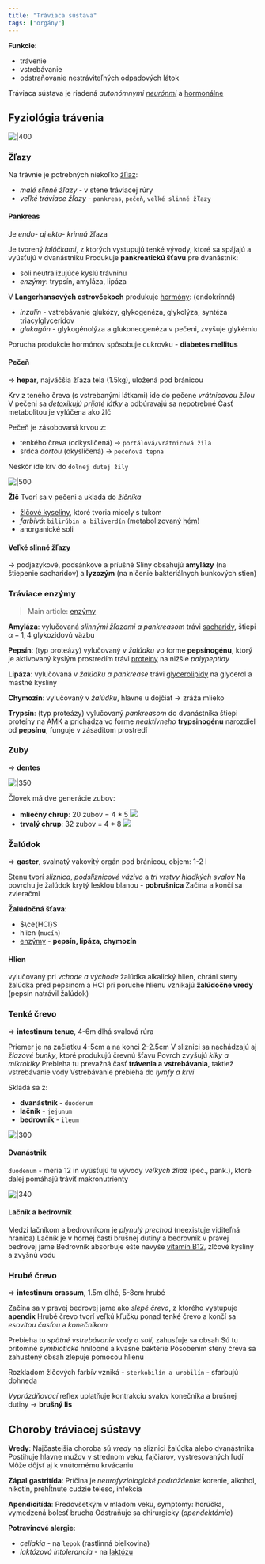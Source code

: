 ```yaml
---
title: "Tráviaca sústava"
tags: ["orgány"]
---
```


**Funkcie**:
- trávenie
- vstrebávanie
- odstraňovanie nestráviteľných odpadových látok

Tráviaca sústava je riadená *autonómnymi [neurónmi](bio/ľudské-telo/nervová-sústava.md)* a [hormonálne](bio/ľudské-telo/žľazy.md#Hormóny)

## Fyziológia trávenia

![|400](attachments/schéma-tráviacej-sústavy-človeka.png)

### Žľazy

Na trávnie je potrebných niekoľko [žľiaz](bio/ľudské-telo/žľazy.md):
- *malé slinné žľazy* - v stene tráviacej rúry
- *veľké tráviace žľazy* - `pankreas`, `pečeň`, `veľké slinné žľazy`

#### Pankreas
Je *endo- aj ekto- krinná* žľaza

Je tvorený *lalôčkami*, z ktorých vystupujú tenké vývody, ktoré sa spájajú a vyúsťujú v dvanástniku
Produkuje **pankreatickú šťavu** pre dvanástnik:
- soli neutralizujúce kyslú trávninu
- *enzýmy*: trypsín, amyláza, lipáza

V **Langerhansových ostrovčekoch** produkuje [hormóny](bio/ľudské-telo/žľazy.md#Hormóny): (endokrinné)
- *inzulín* - vstrebávanie glukózy, glykogenéza, glykolýza, syntéza triacylglyceridov
- *glukagón* - glykogénolýza a glukoneogenéza v pečeni, zvyšuje glykémiu

Porucha produkcie hormónov spôsobuje cukrovku - $\textbf{diabetes mellitus}$

#### Pečeň
=> $\textbf{hepar}$, najväčšia žľaza tela (1.5kg), uložená pod bránicou

Krv z teného čreva (s vstrebanými látkami) ide do pečene *vrátnicovou žilou*
V pečeni sa *detoxikujú prijaté látky* a odbúravajú sa nepotrebné
Časť metabolitou je vylúčena ako žlč

Pečeň je zásobovaná krvou z:
- tenkého čreva (odkysličená) -> `portálová/vrátnicová žila`
- srdca *aortou* (okysličená) -> `pečeňová tepna`

Neskôr ide krv do `dolnej dutej žily`

![|500](attachments/pečeň-diagram.png)

**Žlč**
Tvorí sa v pečeni a ukladá do *žlčníka*
- [žlčové kyseliny](bio/lipidy.md#Sterolové%20lipidy), ktoré tvoria micely s tukom
- *farbivá*: `bilirúbin a biliverdín` (metabolizovaný [hém](bio/biomolekuly.md#Heterocyklické%20makrocykly))
- anorganické soli

#### Veľké slinné žľazy
-> podjazykové, podsánkové a príušné
Sliny obsahujú $\textbf{amylázy}$ (na štiepenie sacharidov) a $\textbf{lyzozým}$ (na ničenie bakteriálnych bunkových stien)

### Tráviace enzýmy
> Main article: [enzýmy](bio/enzýmy.md)

**Amyláza**:
vylučovaná *slinnými žľazami a pankreasom*
trávi [sacharidy](bio/sacharidy.md), štiepi $\alpha-1,4$ glykozidovú väzbu

**Pepsín**: (typ proteázy)
vylučovaný v *žalúdku* vo forme $\textbf{pepsínogénu}$, ktorý je aktivovaný kyslým prostredím
trávi [proteíny](bio/proteíny.md) na nižšie *polypeptidy*

**Lipáza**:
vylučovaná v *žalúdku a pankrease*
trávi [glycerolipidy](bio/lipidy.md#Glycerolipidy) na glycerol a mastné kysliny

**Chymozín**:
vylučovaný v *žalúdku*, hlavne u dojčiat ->  zráža mlieko

**Trypsín**: (typ proteázy)
vylučovaný *pankreasom* do dvanástnika
štiepi proteíny na AMK a prichádza vo forme *neaktívneho* $\textbf{trypsinogénu}$
narozdiel od **pepsínu**, funguje v zásaditom prostredí


### Zuby

=> $\textbf{dentes}$ 

![|350](attachments/rez-zubom.png)

Človek má dve generácie zubov:
- **mliečny chrup**: 20 zubov = 4 * 5
	![](attachments/zuby-mliečny-chrup.png)
- **trvalý chrup**: 32 zubov = 4 * 8
	![](attachments/zuby-trvalý-chrup.png)

### Žalúdok

=> $\textbf{gaster}$, svalnatý vakovitý orgán pod bránicou, objem: 1-2 l

Stenu tvorí *sliznica*, *podsliznicové väzivo* a *tri vrstvy hladkých svalov*
Na povrchu je žalúdok krytý lesklou blanou - **pobrušnica**
Začína a končí sa zvieračmi

**Žalúdočná šťava**:
- $\ce{HCl}$
- hlien (`mucín`) 
- [enzýmy](bio/enzýmy.md) - $\textbf{pepsín, lipáza, chymozín}$

#### Hlien
vylučovaný pri *vchode a východe* žalúdka
alkalický hlien, chráni steny žalúdka pred pepsínom a HCl
pri poruche hlienu vznikajú **žalúdočne vredy** (pepsín natrávil žalúdok)

### Tenké črevo

=> $\textbf{intestinum tenue}$, 4-6m dlhá svalová rúra

Priemer je na začiatku 4-5cm a na konci 2-2.5cm
V sliznici sa nachádzajú aj *žlazové bunky*, ktoré produkujú črevnú šťavu
Povrch zvyšujú *klky a mikroklky*
Prebieha tu prevažná časť **trávenia a vstrebávania**, taktiež vstrebávanie vody
Vstrebávanie prebieha do *lymfy a krvi*

Skladá sa z:
- **dvanástnik** - `duodenum`
- **lačník** - `jejunum`
- **bedrovník** - `ileum`

![|300](attachments/tenké-črevo-časti.png)

#### Dvanástnik
`duodenum` - meria $12\text{ in}$
vyúsťujú tu vývody *veľkých žliaz* (peč., pank.), ktoré dalej pomáhajú tráviť makronutrienty

![|340](attachments/dvanástnik-vývody-žliaz.png)

#### Lačník a bedrovník
Medzi lačníkom a bedrovníkom je *plynulý prechod* (neexistuje viditeľná hranica)
Lačník je v hornej časti brušnej dutiny a bedrovník v pravej bedrovej jame
Bedrovník absorbuje ešte navyše [vitamín B12](bio/vitamíny.md#Vitamín%20B), zlčové kysliny a zvyšnú vodu

### Hrubé črevo

=> $\textbf{intestinum crassum}$, 1.5m dlhé, 5-8cm hrubé

Začína sa v pravej bedrovej jame ako *slepé črevo*, z ktorého vystupuje **apendix**
Hrubé črevo tvorí veľkú kľučku ponad tenké črevo a končí sa *esovitou časťou* a *konečníkom*

Prebieha tu *spätné vstrebávanie vody a solí*, zahusťuje sa obsah
Sú tu prítomné *symbiotické* hnilobné a kvasné baktérie
Pôsobením steny čreva sa zahustený obsah zlepuje pomocou hlienu

Rozkladom žlčových farbív vzniká - `sterkobilín a urobilín` - sfarbujú dohneda

*Vyprázdňovací* reflex uplatňuje kontrakciu svalov konečníka a brušnej dutiny -> **brušný lis**


## Choroby tráviacej sústavy

**Vredy**:
Najčastejšia choroba sú *vredy* na sliznici žalúdka alebo dvanástnika
Postihuje hlavne mužov v strednom veku, fajčiarov, vystresovaných ľudí
Môže dôjsť aj k vnútornému krvácaniu

**Zápal** $\textbf{gastritída}$:
Príčina je *neurofyziologické podráždenie*: korenie, alkohol, nikotín, prehĺtnute cudzie teleso, infekcia

**Apendicitída**:
Predovšetkým v mladom veku, symptómy: horúčka, vymedzená bolesť brucha
Odstraňuje sa chirurgicky (*apendektómia*)

**Potravinové alergie**:
- *celiakia* - na `lepok` (rastlinná bielkovina)
- *laktózová intolerancia* - na [laktózu](bio/sacharidy.md#Cukry)